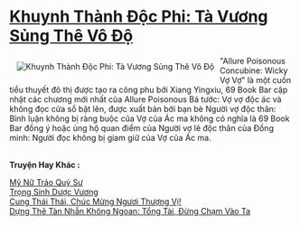 <a href="https://truyentiki.com/khuynh-thanh-doc-phi-ta-vuong-sung-the-vo-do.30642/" title="Khuynh Thành Độc Phi: Tà Vương Sủng Thê Vô Độ"><h1>Khuynh Thành Độc Phi: Tà Vương Sủng Thê Vô Độ</h1></a><div style="display:table"><img align="right" style="float: left; padding: 10px;" src="https://truyentiki.com/a/img/str/src/30642.jpg" alt="Khuynh Thành Độc Phi: Tà Vương Sủng Thê Vô Độ">"Allure Poisonous Concubine: Wicky Vợ Vợ" là một cuốn tiểu thuyết đô thị được tạo ra công phu bởi Xiang Yingxiu, 69 Book Bar cập nhật các chương mới nhất của Allure Poisonous Bá tước: Vợ vợ độc ác và không đọc cửa sổ bật lên, được xuất bản bởi bạn bè Người vợ độc thân: Bình luận không bị ràng buộc của Vợ của Ác ma không có nghĩa là 69 Book Bar đồng ý hoặc ủng hộ quan điểm của Người vợ lẽ độc thân của Đồng minh: Người đọc không bị giam giữ của Vợ của Ác ma.</div><p><br><b>Truyện Hay Khác :</b></p><a href="https://truyentiki.com/my-nu-trao-quy-su.30641/" alt="Mỹ Nữ Trảo Quỷ Sư">Mỹ Nữ Trảo Quỷ Sư</a><br/><a href="https://github.com/nownovels/top500/tree/master/truyenhay/33529/" alt="Trọng Sinh Dược Vương">Trọng Sinh Dược Vương</a><br/><a href="https://github.com/nownovels/truyenhay/tree/master/truyenhay/30726/README.md" alt="Cung Thái Thái, Chúc Mừng Ngươi Thượng Vị!">Cung Thái Thái, Chúc Mừng Ngươi Thượng Vị!</a><br/><a href="https://github.com/nownovels/top500/tree/master/truyenhay/33601/" alt="Dựng Thê Tàn Nhẫn Không Ngoan: Tổng Tài, Đừng Chạm Vào Ta">Dựng Thê Tàn Nhẫn Không Ngoan: Tổng Tài, Đừng Chạm Vào Ta</a><br/>